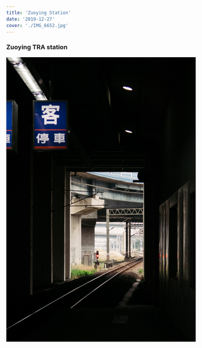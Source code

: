 ```yaml
---
title: 'Zuoying Station'
date: '2019-12-27'
cover: './IMG_6652.jpg'
---
```


### Zuoying TRA station

![Train tracks, looking out into a tunnel](IMG_6652.jpg)
